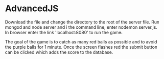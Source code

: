 # AdvancedJS
Download the file and change the directory to the root of the server file.
Run mongod and node server and i the command line, enter nodemon server.js.
In browser enter the link 'localhost:8080' to run the game.

The goal of the game is to catch as many red balls as possible and to avoid the purple balls for 1 minute.
Once the screen flashes red the submit button can be clicked which adds the score to the database.


